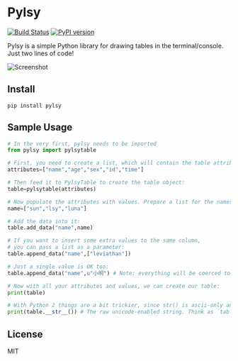 Pylsy
=====

[![Build Status](https://travis-ci.org/Leviathan1995/Pylsy.svg?branch=master)](https://travis-ci.org/Leviathan1995/Pylsy)
[![PyPI version](https://badge.fury.io/py/Pylsy.svg)](https://badge.fury.io/py/Pylsy)

Pylsy is a simple Python library for drawing tables in the terminal/console. Just two lines of code! 

![Screenshot](https://raw.githubusercontent.com/Leviathan1995/Pylsy/master/pzi/span.png)
 
Install
-------

    pip install pylsy

Sample Usage
------------

```Python
# In the very first, pylsy needs to be imported
from pylsy import pylsytable

# First, you need to create a list, which will contain the table attributes:
attributes=["name","age","sex","id","time"]

# Then feed it to PylsyTable to create the table object:
table=pylsytable(attributes)

# Now populate the attributes with values. Prepare a list for the names:
name=["sun","lsy","luna"]

# Add the data into it:
table.add_data("name",name)

# If you want to insert some extra values to the same column,
# you can pass a list as a parameter:
table.append_data("name",["leviathan"])

# Just a single value is OK too:
table.append_data("name",u"小明") # Note: everything will be coerced to unicode strings.

# Now with all your attributes and values, we can create our table:
print(table)

# With Python 2 things are a bit trickier, since str() is ascii-only and our dear 小明 requires unicode:
print(table.__str__()) # The raw unicode-enabled string. Think as `table.__unicode__()`.
```

License
-------
MIT
